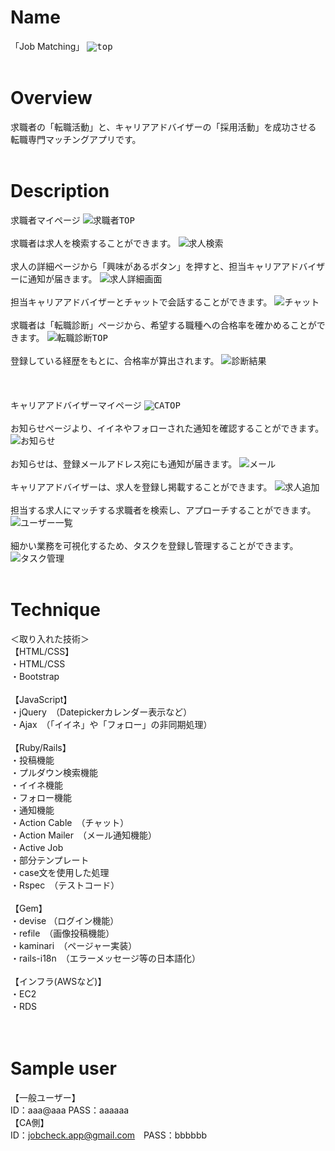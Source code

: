 # Name
「Job Matching」
<kbd>![top](https://user-images.githubusercontent.com/56952436/74013061-faeabd80-49ce-11ea-9095-b670f91e1885.JPG)</kbd>
<br>
<br>
# Overview
求職者の「転職活動」と、キャリアアドバイザーの「採用活動」を成功させる<br>
転職専門マッチングアプリです。
<br>
<br>
# Description
求職者マイページ
<kbd>![求職者TOP](https://user-images.githubusercontent.com/56952436/74013047-f8886380-49ce-11ea-8b9d-dbf3164200b8.JPG)</kbd>
<br>
<br>
求職者は求人を検索することができます。
<kbd>![求人検索](https://user-images.githubusercontent.com/56952436/74013049-f8886380-49ce-11ea-88c2-9e0195b674c2.JPG)</kbd>
<br>
<br>
求人の詳細ページから「興味があるボタン」を押すと、担当キャリアアドバイザーに通知が届きます。
<kbd>![求人詳細画面](https://user-images.githubusercontent.com/56952436/74013052-f920fa00-49ce-11ea-8791-024a3b1e9d85.JPG)</kbd>
<br>
<br>
担当キャリアアドバイザーとチャットで会話することができます。
<kbd>![チャット](https://user-images.githubusercontent.com/56952436/74013065-fb835400-49ce-11ea-8648-bdfed53ca4f6.JPG)</kbd>
<br>
<br>
求職者は「転職診断」ページから、希望する職種への合格率を確かめることができます。
<kbd>![転職診断TOP](https://user-images.githubusercontent.com/56952436/74013057-fa522700-49ce-11ea-81a2-715ea44a0b27.JPG)</kbd>
<br>
<br>
登録している経歴をもとに、合格率が算出されます。
<kbd>![診断結果](https://user-images.githubusercontent.com/56952436/74013055-f9b99080-49ce-11ea-97ab-eae70bee3efb.JPG)</kbd>
<br>
<br>
<br>
<br>
キャリアアドバイザーマイページ
<kbd>![CATOP](https://user-images.githubusercontent.com/56952436/74015055-3dae9480-49d3-11ea-8313-cebf45b890af.JPG)</kbd>
<br>
<br>
お知らせページより、イイネやフォローされた通知を確認することができます。
<kbd>![お知らせ](https://user-images.githubusercontent.com/56952436/74013062-faeabd80-49ce-11ea-86b6-81605e837ffb.JPG)</kbd>
<br>
<br>
お知らせは、登録メールアドレス宛にも通知が届きます。
<kbd>![メール](https://user-images.githubusercontent.com/56952436/74014311-b44a9280-49d1-11ea-9a09-c61984d9069c.JPG)</kbd>
<br>
<br>
キャリアアドバイザーは、求人を登録し掲載することができます。
<kbd>![求人追加](https://user-images.githubusercontent.com/56952436/74013053-f9b99080-49ce-11ea-8784-79ba85892b32.JPG)</kbd>
<br>
<br>
担当する求人にマッチする求職者を検索し、アプローチすることができます。
<kbd>![ユーザー一覧](https://user-images.githubusercontent.com/56952436/74013066-fc1bea80-49ce-11ea-85c5-642223a963f9.JPG)</kbd>
<br>
<br>
細かい業務を可視化するため、タスクを登録し管理することができます。
<kbd>![タスク管理](https://user-images.githubusercontent.com/56952436/74013064-fb835400-49ce-11ea-8608-b5fba0e281b6.JPG)</kbd>
<br>
<br>
# Technique
＜取り入れた技術＞<br>
【HTML/CSS】<br>
・HTML/CSS<br>
・Bootstrap<br>
 <br>
【JavaScript】<br>
・jQuery　（Datepickerカレンダー表示など）<br>
・Ajax　（「イイネ」や「フォロー」の非同期処理）<br>
 <br>
【Ruby/Rails】<br>
・投稿機能<br>
・プルダウン検索機能<br>
・イイネ機能<br>
・フォロー機能<br>
・通知機能<br>
・Action Cable　（チャット）<br>
・Action Mailer　（メール通知機能）<br>
・Active Job<br>
・部分テンプレート<br>
・case文を使用した処理<br>
・Rspec　（テストコード）<br>
 <br>
【Gem】<br>
・devise （ログイン機能）<br>
・refile　（画像投稿機能）<br>
・kaminari　（ページャー実装）<br>
・rails-i18n　（エラーメッセージ等の日本語化）<br>
 <br>
【インフラ(AWSなど)】<br>
・EC2<br>
・RDS<br>
<br>
<br>
# Sample user
【一般ユーザー】<br>
ID：aaa@aaa  PASS：aaaaaa<br>
【CA側】<br>
ID：jobcheck.app@gmail.com　PASS：bbbbbb<br>
<br>
<br>

